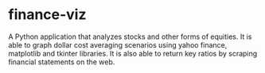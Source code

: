 # finance-viz

A Python application that analyzes stocks and other forms of equities.
It is able to graph dollar cost averaging scenarios using yahoo finance, matplotlib and tkinter libraries.
It is also able to return key ratios by scraping financial statements on the web.